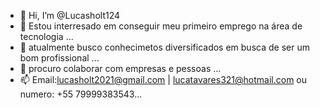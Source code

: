- 👋 Hi, I’m @Lucasholt124
- 👀 Estou interresado em conseguir meu primeiro emprego na área de tecnologia ...
- 🌱 atualmente busco conhecimetos diversificados em busca de ser um bom profissional ...
- 💞️ procuro colaborar com empresas e pessoas ...
- 📫 Email:lucasholt2021@gmail.com | lucatavares321@hotmail.com ou numero: +55 79999383543...

<!---
Lucasholt124/Lucasholt124 is a ✨ special ✨ repository because its `README.md` (this file) appears on your GitHub profile.
You can click the Preview link to take a look at your changes.
--->
